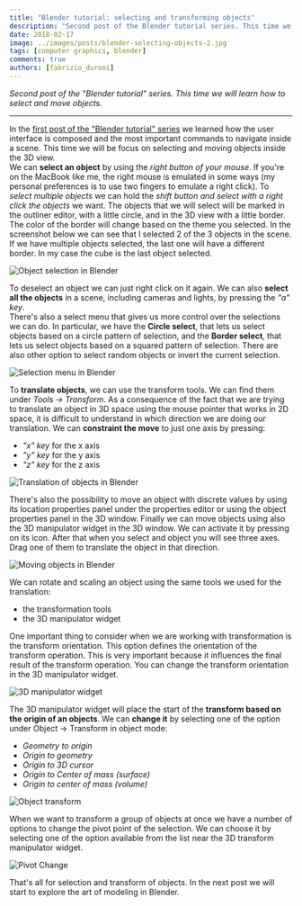 ```yaml
---
title: "Blender tutorial: selecting and transforming objects"
description: "Second post of the Blender tutorial series. This time we will learn how to select and move objects."
date: 2018-02-17
image: ../images/posts/blender-selecting-objects-2.jpg
tags: [computer graphics, blender]
comments: true
authors: [fabrizio_duroni]
---
```


*Second post of the "Blender tutorial" series. This time we will learn how to select and move objects.*

---

In
the [first post of the "Blender tutorial" series](/2018/01/31/blender-tutorial-1-user-interface/ "Blender tutorial:user interface")
we learned how the user interface is composed and the most important commands to navigate inside a scene. This time we
will be focus on selecting and moving objects inside the 3D view.  
We can **select an object** by using the *right button of your mouse*. If you're on the MacBook like me, the right mouse
is emulated in some ways (my personal preferences is to use two fingers to emulate a right click). To *select multiple
objects* we can hold the *shift button and select with a right click the objects* we want. The objects that we will
select will be marked in the outliner editor, with a little circle, and in the 3D view with a little border. The color
of the border will change based on the theme you selected. In the screenshot below we can see that I selected 2 of the 3
objects in the scene. If we have multiple objects selected, the last one will have a different border. In my case the
cube is the last object selected.

![Object selection in Blender](../images/posts/blender-selecting-objects-1.jpg)

To deselect an object we can just right click on it again. We can also **select all the objects** in a scene, including
cameras and lights, by pressing the *"a" key*.  
There's also a select menu that gives us more control over the selections we can do. In particular, we have the **Circle
select**, that lets us select objects based on a circle pattern of selection, and the **Border select**, that lets us
select objects based on a squared pattern of selection. There are also other option to select random objects or invert
the current selection.

![Selection menu in Blender](../images/posts/blender-selecting-objects-2.jpg)

To **translate objects**, we can use the transform tools. We can find them under *Tools -> Transform*. As a consequence
of the fact that we are trying to translate an object in 3D space using the mouse pointer that works in 2D space, it is
difficult to understand in which direction we are doing our translation. We can **constraint the move** to just one axis
by pressing:

* *"x" key* for the x axis
* *"y" key* for the y axis
* *"z" key* for the z axis

![Translation of objects in Blender](../images/posts/blender-translating-objects-1.jpg)

There's also the possibility to move an object with discrete values by using its location properties panel under the
properties editor or using the object properties panel in the 3D window. Finally we can move objects using also the 3D
manipulator widget in the 3D window. We can activate it by pressing on its icon. After that when you select and object
you will see three axes. Drag one of them to translate the object in that direction.

![Moving objects in Blender](../images/posts/blender-translating-objects-2.jpg)

We can rotate and scaling an object using the same tools we used for the translation:

* the transformation tools
* the 3D manipulator widget

One important thing to consider when we are working with transformation is the transform orientation. This option
defines the orientation of the transform operation. This is very important because it influences the final result of the
transform operation. You can change the transform orientation in the 3D manipulator widget.

![3D manipulator widget](../images/posts/blender-translating-objects-3.jpg)

The 3D manipulator widget will place the start of the **transform based on the origin of an objects**. We can **change
it** by selecting one of the option under Object -> Transform in object mode:

* *Geometry to origin*
* *Origin to geometry*
* *Origin to 3D cursor*
* *Origin to Center of mass (surface)*
* *Origin to center of mass (volume)*

![Object transform](../images/posts/blender-change-origin-objects-1.jpg)

When we want to transform a group of objects at once we have a number of options to change the pivot point of the
selection. We can choose it by selecting one of the option available from the list near the 3D transform manipulator
widget.

![Pivot Change](../images/posts/blender-change-pivot-objects-1.jpg)

That's all for selection and transform of objects. In the next post we will start to explore the art of modeling in
Blender.

